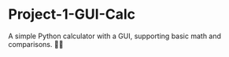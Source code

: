 # Project-1-GUI-Calc
A simple Python calculator with a GUI, supporting basic math and comparisons. 🧮✨
